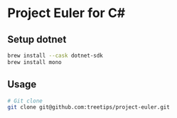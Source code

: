 # Project Euler for C#

## Setup dotnet

```sh
brew install --cask dotnet-sdk
brew install mono
```

## Usage

```sh
# Git clone
git clone git@github.com:treetips/project-euler.git
```
